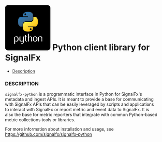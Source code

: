 # ![](./img/integrations_python.png) Python client library for SignalFx

- [Description](#description)

### DESCRIPTION

<code>signalfx-python</code> is a programmatic interface in Python for SignalFx's metadata and ingest APIs. It is meant to provide a base for communicating with SignalFx APIs that can be easily leveraged by scripts and applications to interact with SignalFx or report metric and event data to SignalFx. It is also the base for metric reporters that integrate with common Python-based metric collections tools or libraries.

For more information about installation and usage, see https://github.com/signalfx/signalfx-python
